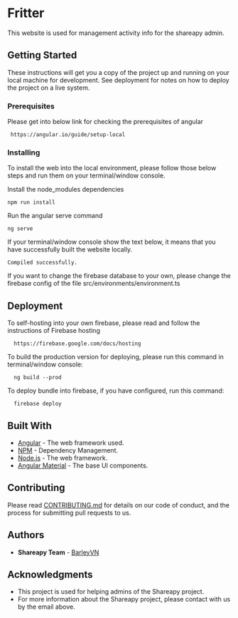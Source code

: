# Fritter

This website is used for management activity info for the shareapy admin.

## Getting Started

These instructions will get you a copy of the project up and running on your local machine for development. See deployment for notes on how to deploy the project on a live system.

### Prerequisites

Please get into below link for checking the prerequisites of angular

```
 https://angular.io/guide/setup-local
```

### Installing

To install the web into the local environment, please follow those below steps and run them on your terminal/window console.

Install the node_modules dependencies

```
npm run install
```

Run the angular serve command

```
ng serve
```

If your terminal/window console show the text below, it means that you have successfully built the website locally.

```
Compiled successfully.
```

If you want to change the firebase database to your own, please change the firebase config of the file src/environments/environment.ts

## Deployment

To self-hosting into your own firebase, please read and follow the instructions of Firebase hosting

```
  https://firebase.google.com/docs/hosting
```

To build the production version for deploying, please run this command in terminal/window console:

```
  ng build --prod
```

To deploy bundle into firebase, if you have configured, run this command:

```
  firebase deploy
```

## Built With

- [Angular](https://angular.io/) - The web framework used.
- [NPM](https://www.npmjs.com/) - Dependency Management.
- [Node.js](https://nodejs.org/) - The web framework.
- [Angular Material](https://material.angular.io/) - The base UI components.

## Contributing

Please read [CONTRIBUTING.md](https://gist.github.com/PurpleBooth/b24679402957c63ec426) for details on our code of conduct, and the process for submitting pull requests to us.

## Authors

- **Shareapy Team** - [BarleyVN](mailto:barleyvietnam@gmail.com)

## Acknowledgments

- This project is used for helping admins of the Shareapy project.
- For more information about the Shareapy project, please contact with us by the email above.
